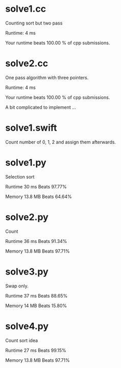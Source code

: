 # solve1.cc

Counting sort but two pass

Runtime: 4 ms

Your runtime beats 100.00 % of cpp submissions.

# solve2.cc

One pass algorithm with three pointers.

Runtime: 4 ms

Your runtime beats 100.00 % of cpp submissions.

A bit complicated to implement ...

# solve1.swift

Count number of 0, 1, 2 and assign them afterwards.

# solve1.py

Selection sort

Runtime 30 ms Beats 97.77%

Memory 13.8 MB Beats 64.64%

# solve2.py

Count

Runtime 36 ms Beats 91.34%

Memory 13.8 MB Beats 97.71%

# solve3.py

Swap only.

Runtime 37 ms Beats 88.65%

Memory 14 MB Beats 15.80%

# solve4.py

Count sort idea

Runtime 27 ms Beats 99.15%

Memory 13.8 MB Beats 97.71%
